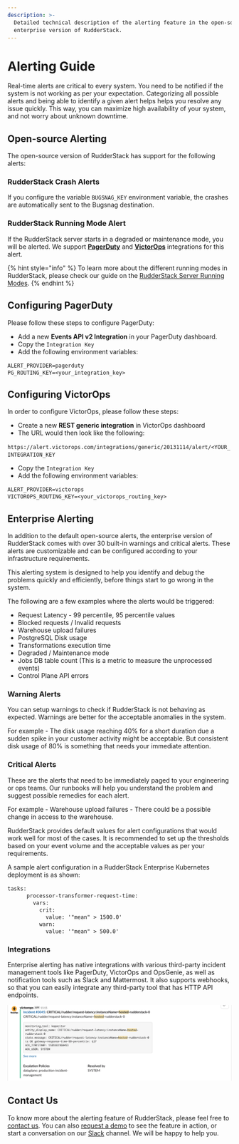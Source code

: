 ```yaml
---
description: >-
  Detailed technical description of the alerting feature in the open-source and
  enterprise version of RudderStack.
---
```


# Alerting Guide

Real-time alerts are critical to every system. You need to be notified if the system is not working as per your expectation. Categorizing all possible alerts and being able to identify a given alert helps helps you resolve any issue quickly. This way, you can maximize high availability of your system, and not worry about unknown downtime.

## Open-source Alerting

The open-source version of RudderStack has support for the following alerts:

### RudderStack Crash Alerts 

If you configure the variable `BUGSNAG_KEY` environment variable, the crashes are automatically sent to the Bugsnag destination.

### RudderStack Running Mode Alert

If the RudderStack server starts in a degraded or maintenance mode, you will be alerted. We support [**PagerDuty**](https://www.pagerduty.com/) and [**VictorOps**](https://victorops.com/) integrations for this alert. 

{% hint style="info" %}
To learn more about the different running modes in RudderStack, please check our guide on the [RudderStack Server Running Modes](https://docs.rudderstack.com/administrators-guide/high-availability#normal-mode).
{% endhint %}

## Configuring PagerDuty

Please follow these steps to configure PagerDuty:

* Add a new **Events API v2 Integration** in your PagerDuty dashboard.
* Copy the `Integration Key`
* Add the following environment variables:

```text
ALERT_PROVIDER=pagerduty
PG_ROUTING_KEY=<your_integration_key>
```

## Configuring VictorOps

In order to configure VictorOps, please follow these steps:

* Create a new **REST generic integration** in VictorOps dashboard
* The URL would then look like the following: 

`https://alert.victorops.com/integrations/generic/20131114/alert/<YOUR_INTEGRATION_KEY`

* Copy the `Integration Key`
* Add the following environment variables:

```text
ALERT_PROVIDER=victorops
VICTOROPS_ROUTING_KEY=<your_victorops_routing_key>
```

## Enterprise Alerting

In addition to the default open-source alerts, the enterprise version of RudderStack comes with over 30 built-in warnings and critical alerts. These alerts are customizable and can be configured according to your infrastructure requirements.

This alerting system is designed to help you identify and debug the problems quickly and efficiently, before things start to go wrong in the system.

The following are a few examples where the alerts would be triggered:

* Request Latency - 99 percentile, 95 percentile values
* Blocked requests / Invalid requests
* Warehouse upload failures
* PostgreSQL Disk usage
* Transformations execution time
* Degraded / Maintenance mode
* Jobs DB table count \(This is a metric to measure the unprocessed events\)
* Control Plane API errors

### Warning Alerts

You can setup warnings to check if RudderStack is not behaving as expected. Warnings are better for the acceptable anomalies in the system.

For example - The disk usage reaching 40% for a short duration due a sudden spike in your customer activity might be acceptable. But consistent disk usage of 80% is something that needs your immediate attention.

### Critical Alerts

These are the alerts that need to be immediately paged to your engineering or ops teams. Our runbooks will help you understand the problem and suggest possible remedies for each alert.

For example - Warehouse upload failures - There could be a possible change in access to the warehouse.

RudderStack provides default values for alert configurations that would work well for most of the cases. It is recommended to set up the thresholds based on your event volume and the acceptable values as per your requirements.

A sample alert configuration in a RudderStack Enterprise Kubernetes deployment is as shown:

```text
tasks:
      processor-transformer-request-time:
        vars:
          crit:
            value: '"mean" > 1500.0'
          warn:
            value: '"mean" > 500.0'
```

### Integrations

Enterprise alerting has native integrations with various third-party incident management tools like PagerDuty, VictorOps and OpsGenie, as well as notification tools such as Slack and Mattermost. It also supports webhooks, so that you can easily integrate any third-party tool that has HTTP API endpoints.

![A Sample Enterprise Alert Integrated with Slack](../.gitbook/assets/image%20%2872%29.png)

## Contact Us

To know more about the alerting feature of RudderStack, please feel free to [contact us](mailto:%20contact@rudderstack.com). You can also [request a demo](https://rudderstack.com/request-a-demo/) to see the feature in action, or start a conversation on our [Slack](https://resources.rudderstack.com/join-rudderstack-slack) channel. We will be happy to help you.





